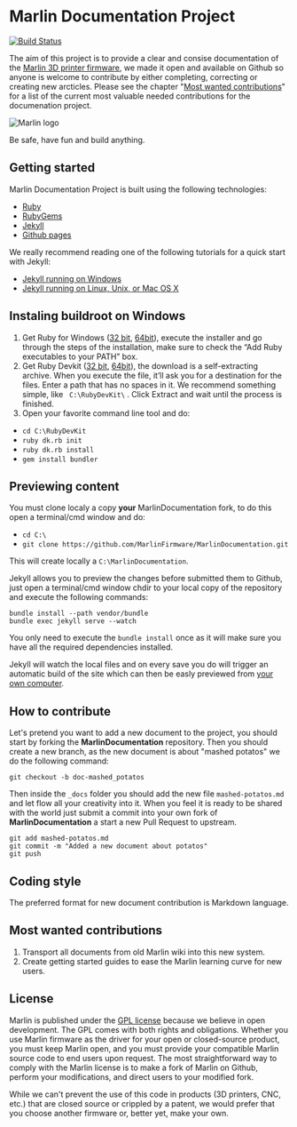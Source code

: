 # Marlin Documentation Project

[![Build Status](https://travis-ci.org/MarlinFirmware/MarlinDocumentation.svg?branch=master)](https://travis-ci.org/MarlinFirmware/MarlinDocumentation)

The aim of this project is to provide a clear and consise documentation of the [Marlin 3D printer firmware](https://github.com/MarlinFirmware/Marlin), we made it open and available on Github so anyone is welcome to contribute by either completing, correcting or creating new arcticles. Please see the chapter "[Most wanted contributions](#most-wanted-contributions)" for a list of the current most valuable needed contributions for the documenation project.

![Marlin logo](assets/images/logo/marlin/small.png)

Be safe, have fun and build anything.

## Getting started

Marlin Documentation Project is built using the following technologies:
- [Ruby](https://www.ruby-lang.org/en/downloads/)
- [RubyGems](https://rubygems.org/pages/download)
- [Jekyll](https://jekyllrb.com/)
- [Github pages](https://pages.github.com/)

We really recommend reading one of the following tutorials for a quick start with Jekyll:
- [Jekyll running on Windows](http://jekyll-windows.juthilo.com/)
- [Jekyll running on Linux, Unix, or Mac OS X](https://jekyllrb.com/docs/installation/)


## Instaling buildroot on Windows

 1. Get Ruby for Windows ([32 bit](http://dl.bintray.com/oneclick/rubyinstaller/rubyinstaller-2.2.2.exe), [64bit](http://dl.bintray.com/oneclick/rubyinstaller/rubyinstaller-2.2.2-x64.exe)), execute the installer and go through the steps of the installation, make sure to check the “Add Ruby executables to your PATH” box.
 2. Get Ruby Devkit ([32 bit](http://dl.bintray.com/oneclick/rubyinstaller/DevKit-mingw64-32-4.7.2-20130224-1151-sfx.exe), [64bit](http://dl.bintray.com/oneclick/rubyinstaller/DevKit-mingw64-64-4.7.2-20130224-1432-sfx.exe)), the download is a self-extracting archive. When you execute the file, it’ll ask you for a destination for the files. Enter a path that has no spaces in it. We recommend something simple, like ` C:\RubyDevKit\` . Click Extract and wait until the process is finished.
 3. Open your favorite command line tool and do:
  - `cd C:\RubyDevKit`
  - `ruby dk.rb init`
  - `ruby dk.rb install`
  - `gem install bundler`

## Previewing content

You must clone localy a copy **your** MarlinDocumentation fork, to do this open a terminal/cmd window and do:
  - `cd C:\`
  - `git clone https://github.com/MarlinFirmware/MarlinDocumentation.git`

This will create locally a `C:\MarlinDocumentation`.

Jekyll allows you to preview the changes before submitted them to Github, just open a terminal/cmd window chdir to your local copy of the repository and execute the following commands:

```
bundle install --path vendor/bundle
bundle exec jekyll serve --watch
```

You only need to execute the `bundle install` once as it will make sure you have all the required dependencies installed.

Jekyll will watch the local files and on every save you do will trigger an automatic build of the site which can then be easly previewed from [your own computer](http://localhost:4000/).

## How to contribute

Let's pretend you want to add a new document to the project, you should start by forking the **MarlinDocumentation** repository. Then you should create a new branch, as the new document is about "mashed potatos" we do the following command:

```
git checkout -b doc-mashed_potatos
```

Then inside the `_docs` folder you should add the new file `mashed-potatos.md` and let flow all your creativity into it.
When you feel it is ready to be shared with the world just submit a commit into your own fork of **MarlinDocumentation** a start a new Pull Request to upstream.

```
git add mashed-potatos.md
git commit -m "Added a new document about potatos"
git push
```

## Coding style

The preferred format for new document contribution is Markdown language.

## Most wanted contributions

1. Transport all documents from old Marlin wiki into this new system.
2. Create getting started guides to ease the Marlin learning curve for new users.

## License

Marlin is published under the [GPL license](/LICENSE) because we believe in open development. The GPL comes with both rights and obligations. Whether you use Marlin firmware as the driver for your open or closed-source product, you must keep Marlin open, and you must provide your compatible Marlin source code to end users upon request. The most straightforward way to comply with the Marlin license is to make a fork of Marlin on Github, perform your modifications, and direct users to your modified fork.

While we can't prevent the use of this code in products (3D printers, CNC, etc.) that are closed source or crippled by a patent, we would prefer that you choose another firmware or, better yet, make your own.
